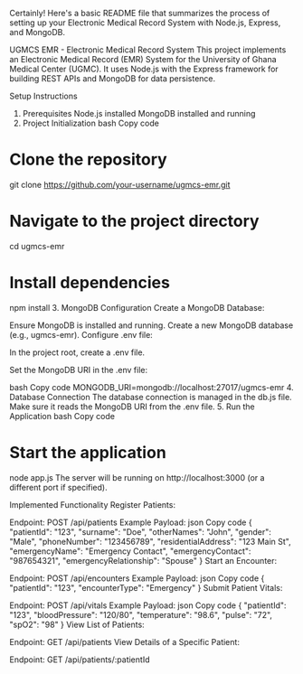 
Certainly! Here's a basic README file that summarizes the process of setting up your Electronic Medical Record System with Node.js, Express, and MongoDB.

UGMCS EMR - Electronic Medical Record System
This project implements an Electronic Medical Record (EMR) System for the University of Ghana Medical Center (UGMC). It uses Node.js with the Express framework for building REST APIs and MongoDB for data persistence.

Setup Instructions
1. Prerequisites
Node.js installed
MongoDB installed and running
2. Project Initialization
bash
Copy code
# Clone the repository
git clone https://github.com/your-username/ugmcs-emr.git

# Navigate to the project directory
cd ugmcs-emr

# Install dependencies
npm install
3. MongoDB Configuration
Create a MongoDB Database:

Ensure MongoDB is installed and running.
Create a new MongoDB database (e.g., ugmcs-emr).
Configure .env file:

In the project root, create a .env file.

Set the MongoDB URI in the .env file:

bash
Copy code
MONGODB_URI=mongodb://localhost:27017/ugmcs-emr
4. Database Connection
The database connection is managed in the db.js file. Make sure it reads the MongoDB URI from the .env file.
5. Run the Application
bash
Copy code
# Start the application
node app.js
The server will be running on http://localhost:3000 (or a different port if specified).

Implemented Functionality
Register Patients:

Endpoint: POST /api/patients
Example Payload:
json
Copy code
{
  "patientId": "123",
  "surname": "Doe",
  "otherNames": "John",
  "gender": "Male",
  "phoneNumber": "123456789",
  "residentialAddress": "123 Main St",
  "emergencyName": "Emergency Contact",
  "emergencyContact": "987654321",
  "emergencyRelationship": "Spouse"
}
Start an Encounter:

Endpoint: POST /api/encounters
Example Payload:
json
Copy code
{
  "patientId": "123",
  "encounterType": "Emergency"
}
Submit Patient Vitals:

Endpoint: POST /api/vitals
Example Payload:
json
Copy code
{
  "patientId": "123",
  "bloodPressure": "120/80",
  "temperature": "98.6",
  "pulse": "72",
  "spO2": "98"
}
View List of Patients:

Endpoint: GET /api/patients
View Details of a Specific Patient:

Endpoint: GET /api/patients/:patientId